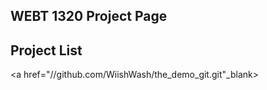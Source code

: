## WEBT 1320 Project Page

<h2>Project List</h2>

<a href="//github.com/WiishWash/the_demo_git.git"_blank></a>